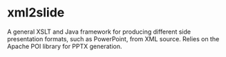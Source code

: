 xml2slide
=========

A general XSLT and Java framework for producing different side presentation formats, such as PowerPoint, from XML source. Relies on the Apache POI library for PPTX generation.
